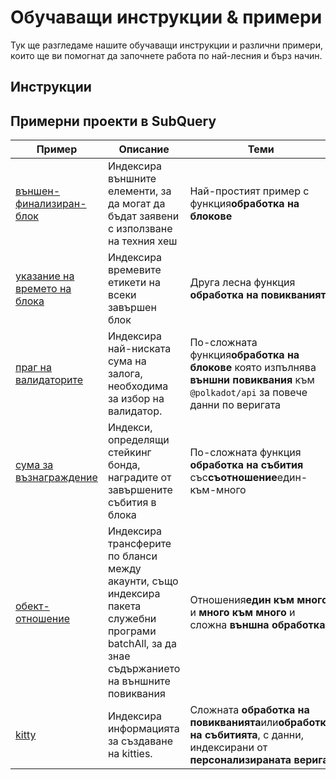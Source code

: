 # Обучаващи инструкции & примери

Тук ще разгледаме нашите обучаващи инструкции и различни примери, които ще ви помогнат да започнете работа по най-лесния и бърз начин.

## Инструкции

## Примерни проекти в SubQuery

| Пример                                                                                      | Описание                                                                                                                                        | Теми                                                                                                                              |
| ------------------------------------------------------------------------------------------- | ----------------------------------------------------------------------------------------------------------------------------------------------- | --------------------------------------------------------------------------------------------------------------------------------- |
| [външен-финализиран-блок](https://github.com/subquery/tutorials-extrinsic-finalised-blocks) | Индексира външните елементи, за да могат да бъдат заявени с използване на техния хеш                                                            | Най-простият пример с функция**обработка на блокове**                                                                             |
| [указание на времето на блока](https://github.com/subquery/tutorials-block-timestamp)       | Индексира времевите етикети на всеки завършен блок                                                                                              | Друга лесна функция **обработка на повикванията**                                                                                 |
| [праг на валидаторите](https://github.com/subquery/tutorials-validator-threshold)           | Индексира най-ниската сума на залога, необходима за избор на валидатор.                                                                         | По-сложната функция**обработка на блокове** която изпълнява **външни повиквания** към `@polkadot/api` за повече данни по веригата |
| [сума за възнаграждение](https://github.com/subquery/tutorials-sum-reward)                  | Индекси, определящи стейкинг бонда, наградите от завършените събития в блока                                                                    | По-сложната функция **обработка на събития** със**съотношение**един-към-много                                                     |
| [обект-отношение](https://github.com/subquery/tutorials-entity-relations)                   | Индексира трансферите по бланси между акаунти, също индексира пакета служебни програми batchAll, за да знае съдържанието на външните повиквания | Отношения**един към много** и **много към много** и сложна **външна обработка**                                                   |
| [kitty](https://github.com/subquery/tutorials-kitty-chain)                                  | Индексира информацията за създаване на kitties.                                                                                                 | Сложната **обработка на повикванията**или**обработка на събитията**, с данни, индексирани от **персонализираната верига**         |
